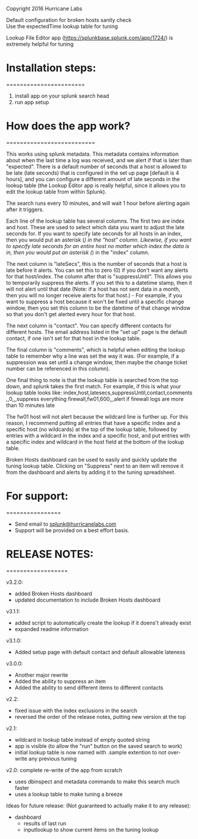 Copyright 2016 Hurricane Labs

Default configuration for broken hosts sanity check  
Use the expectedTime lookup table for tuning

Lookup File Editor app (https://splunkbase.splunk.com/app/1724/) is extremely helpful for tuning

# Installation steps: #
=======================
1. install app on your splunk search head
2. run app setup


# How does the app work? #
==========================

This works using splunk metadata. This metadata contains information about when the last time a log was received, and we alert if that is later than "expected". 
There is a default number of seconds that a host is allowed to be late (late seconds) that is configured in the set up page [default is 4 hours], and you can configure a different amount of late seconds in the lookup table (the Lookup Editor app is really helpful, since it allows you to edit the lookup table from within Splunk). 

The search runs every 10 minutes, and will wait 1 hour before alerting again after it triggers.

Each line of the lookup table has several columns. The first two are index and host. These are used to select which data you want to adjust the late seconds for. If you want to specify late seconds for all hosts in an index, then you would put an asterisk (*) in the "host" column. Likewise, if you want to specify late seconds for an entire host no matter which index the data is in, then you would put an asterisk (*) in the "index" column. 

The next column is "lateSecs", this is the number of seconds that a host is late before it alerts. You can set this to zero (0) if you don't want any alerts for that host/index. 
The column after that is "suppressUntil". This allows you to temporarily suppress the alerts. If you set this to a datetime stamp, then it will not alert until that date (Note: if a host has not sent data in a month, then you will no longer receive alerts for that host.) - For example, if you want to suppress a host because it won't be fixed until a specific change window, then you set this column to be the datetime of that change window so that you don't get alerted every hour for that host.

The next column is "contact". You can specify different contacts for different hosts. The email address listed in the "set up" page is the default contact, if one isn't set for that host in the lookup table.  

The final column is "comments", which is helpful when editing the lookup table to remember why a line was set the way it was. (For example, if a suppression was set until a change window, then maybe the change ticket number can be referenced in this column).

One final thing to note is that the lookup table is searched from the top down, and splunk takes the first match. 
For example, if this is what your lookup table looks like:
index,host,latesecs,suppressUntil,contact,comments
*,*,0,,,suppress everything
firewall,fw01,600,,,alert if firewall logs are more than 10 minutes late

The fw01 host will not alert because the wildcard line is further up.
For this reason, I recommend putting all entries that have a specific index and a specific host (no wildcards) at the top of the lookup table, followed by entries with a wildcard in the index and a specific host, and put entries with a specific index and wildcard in the host field at the bottom of the lookup table.

Broken Hosts dashboard can be used to easily and quickly update the tuning lookup table. Clicking on "Suppress" next to an item will remove it from the dashboard and alerts by adding it to the tuning spreadsheet.

# For support: #
================
* Send email to splunk@hurricanelabs.com
* Support will be provided on a best effort basis.


# RELEASE NOTES: #
==================

v3.2.0:
* added Broken Hosts dashboard
* updated documentation to include Broken Hosts dashboard

v3.1.1:
* added script to automatically create the lookup if it doens't already exist
* expanded readme information

v3.1.0:
* Added setup page with default contact and default allowable lateness

v3.0.0:
* Another major rewrite
* Added the ability to suppress an item
* Added the ability to send different items to different contacts

v2.2:
* fixed issue with the index exclusions in the search
* reversed the order of the release notes, putting new version at the top

v2.1:
* wildcard in lookup table instead of empty quoted string
* app is visible (to allow the "run" button on the saved search to work)
* initial lookup table is now named with .sample extention to not over-write any previous tuning

v2.0: complete re-write of the app from scratch
* uses dbinspect and metadata commands to make this search much faster
* uses a lookup table to make tuning a breeze

Ideas for future release:
(Not guaranteed to actually make it to any release):
* dashboard
  * results of last run
  * inputlookup to show current items on the tuning lookup

